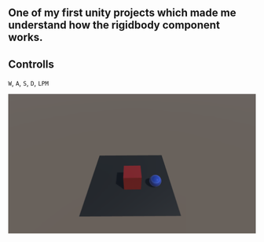 ## One of my first unity projects which made me understand how the rigidbody component works.
## Controlls
`W`, `A`, `S`, `D`, `LPM`

![Alt text](https://github.com/Peokk/Simple-Unity-Physics/blob/main/Simple%20Unity%20Physics/Screen.png)
